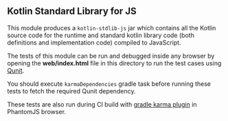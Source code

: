 ## Kotlin Standard Library for JS

This module produces a `kotlin-stdlib-js` jar which contains all the Kotlin source code for the runtime and standard kotlin library code (both definitions and implementation code) compiled to JavaScript.

The tests of this module can be run and debugged inside any browser by opening the **web/index.html** file in this directory to run the test cases using [Qunit](http://qunitjs.com/).

You should execute `karmaDependencies` gradle task before running these tests to fetch the required Qunit dependency.

These tests are also run during CI build with [gradle karma plugin](https://github.com/craigburke/karma-gradle) in PhantomJS browser.